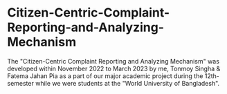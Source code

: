 # Citizen-Centric-Complaint-Reporting-and-Analyzing-Mechanism
The "Citizen-Centric Complaint Reporting and Analyzing Mechanism" was developed within November 2022 to March 2023 by me, Tonmoy Singha &amp; Fatema Jahan Pia as a part of our major academic project during the 12th-semester while we were students at the "World University of Bangladesh".
